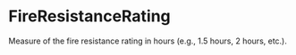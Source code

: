 FireResistanceRating
====================

Measure of the fire resistance rating in hours (e.g., 1.5 hours, 2 hours, etc.).
